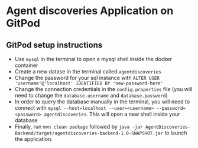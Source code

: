 # Agent discoveries Application on GitPod

## GitPod setup instructions
- Use `mysql` in the terminal to open a mysql shell inside the docker container
- Create a new datase in the terminal called `agentdiscoveries`
- Change the password for your sql instance with `ALTER USER 'username'@'localhost' IDENTIFIED BY 'new-password-here'`
- Change the connection credentials in the `config.properties` file (you will need to change the `database.username` and `database.password`)
- In order to query the database manually in the terminal, you will need to connect with `mysql --host=localhost --user=<username> --password=<password> agentdiscoveries`. This will open a new shell inside your database
- Finally, run `mvn clean package` followed by `java -jar AgentDiscoveries-Backend/target/agentdiscoveries-backend-1.0-SNAPSHOT.jar` to launch the application.


